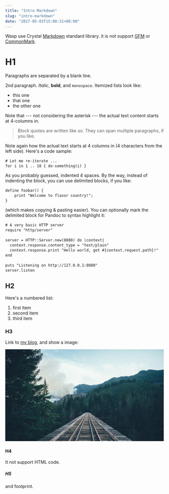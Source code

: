 ```yaml
---
title: "Intro Markdown"
slug: "intro-markdown"
date: "2017-05-03T15:00:31+08:00"
---
```


Wasp use Crystal [Markdown](https://crystal-lang.org/api/0.22.0/Markdown.html) standard library. it is not support [GFM](https://github.github.com/gfm/) or [CommonMark](http://commonmark.org/).

# H1

Paragraphs are separated by a blank line.

2nd paragraph. *Italic*, **bold**, and `monospace`. Itemized lists
look like:

  * this one
  * that one
  * the other one

Note that --- not considering the asterisk --- the actual text
content starts at 4-columns in.

> Block quotes are written like so. They can span multiple paragraphs, if you like.

Note again how the actual text starts at 4 columns in (4 characters
from the left side). Here's a code sample:

    # Let me re-iterate ...
    for i in 1 .. 10 { do-something(i) }

As you probably guessed, indented 4 spaces. By the way, instead of
indenting the block, you can use delimited blocks, if you like:

```
define foobar() {
    print "Welcome to flavor country!";
}
```

(which makes copying & pasting easier). You can optionally mark the
delimited block for Pandoc to syntax highlight it:

```crystal
# A very basic HTTP server
require "http/server"

server = HTTP::Server.new(8080) do |context|
  context.response.content_type = "text/plain"
  context.response.print "Hello world, got #{context.request.path}!"
end

puts "Listening on http://127.0.0.1:8080"
server.listen
```

## H2

Here's a numbered list:

 1. first item
 2. second item
 3. third item

### H3

Link to [my blog](http://icyleaf.com), and show a image:

![image](/static/background3.jpg)

#### H4

It not support HTML code.

##### H5

and footprint.